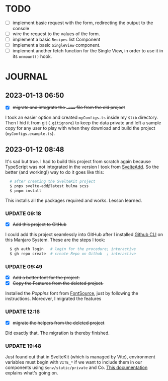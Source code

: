 # TODO

- [ ] implement basic request with the form, redirecting the output to the console
- [ ] wire the request to the values of the form.
- [ ] implement a basic `Recipes` list Component
- [ ] implement a basic `SingleView` component.
- [ ] implement another fetch function for the Single View,
      in order to use it in its `onmount()` hook.

# JOURNAL

## 2023-01-13 06:50

- [x] ~~migrate and integrate the `.env` file from the old project~~

I took an easier option and created `myConfigs.ts` inside my `$lib` directory.
Then I hid it from git (`.gitignore`) to keep the data private and left a
sample copy for any user to play with when they download and build the project
(`myConfigs.example.ts`).


## 2023-01-12 08:48

It's sad but true. I had to build this project from scratch again because
TypeScript was not integrated in the version I took from 
[SvelteAdd](https://github.com/svelte-add/). So the better (and
working!) way to do it goes like this:

```sh
  # after creating the SvelteKit project
  $ pnpx svelte-add@latest bulma scss
  $ pnpm install
```

This installs all the packages required and works. Lesson learned.

### UPDATE 09:18

- [x] ~~Add this project to GitHub~~

I could add this project seamlessly into GitHub after I
installed
[Github CLI](https://software.manjaro.org/package/github-cli) on this
Manjaro System. These are the steps I took:

```sh
  $ gh auth login   # login for the procedure; interactive
  $ gh repo create  # create Repo on Github  ; interactive
```

### UPDATE 09:49

- [x] ~~Add a better font for the project.~~
- [x] ~~Copy the Features from the deleted project.~~

Installed the _Poppins_ font from
[FontSource](https://fontsource.org/fonts/poppins), just by following
the instructions. Moreover, I migrated the features

### UPDATE 12:16

- [x] ~~migrate the helpers from the deleted project~~

Did exactly that. The migration is thereby finished.

### UPDATE 19:48

Just found out that in SvelteKit (which is managed by Vite), environment
variables must begin with `VITE_*` if we want to include them in our 
components using `$env/static/private` and Co. 
[This documentation](https://vitejs.dev/guide/env-and-mode.html#env-files)
explains what's going on.
